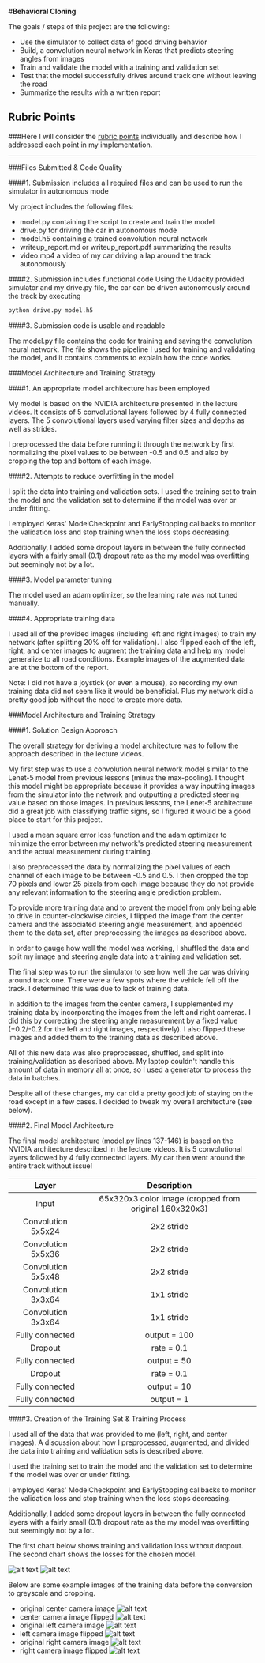 #**Behavioral Cloning** 

The goals / steps of this project are the following:
* Use the simulator to collect data of good driving behavior
* Build, a convolution neural network in Keras that predicts steering angles from images
* Train and validate the model with a training and validation set
* Test that the model successfully drives around track one without leaving the road
* Summarize the results with a written report


[//]: # (Image References)

[image1]: ./loss_no_dropout.png "Loss before dropout layers applied"
[image2]: ./loss_trained_model.png "Final loss function"
[image3]: ./image_0_angle_0.0.png "Center camera no flip"
[image4]: ./image_1_angle_-0.0.png "Center camera flipped"
[image5]: ./image_2_angle_0.2.png "Left camera no flip"
[image6]: ./image_3_angle_-0.2.png "Left camera flipped"
[image7]: ./image_4_angle_-0.2.png "Right camera no flip"
[image8]: ./image_5_angle_0.2.png "Left camera flipped"

## Rubric Points
###Here I will consider the [rubric points](https://review.udacity.com/#!/rubrics/432/view) individually and describe how I addressed each point in my implementation.  

---
###Files Submitted & Code Quality

####1. Submission includes all required files and can be used to run the simulator in autonomous mode

My project includes the following files:
* model.py containing the script to create and train the model
* drive.py for driving the car in autonomous mode
* model.h5 containing a trained convolution neural network 
* writeup_report.md or writeup_report.pdf summarizing the results
* video.mp4 a video of my car driving a lap around the track autonomously

####2. Submission includes functional code
Using the Udacity provided simulator and my drive.py file, the car can be driven autonomously around the track by executing 
```sh
python drive.py model.h5
```

####3. Submission code is usable and readable

The model.py file contains the code for training and saving the convolution neural network. The file shows the pipeline I used for training and validating the model, and it contains comments to explain how the code works.

###Model Architecture and Training Strategy

####1. An appropriate model architecture has been employed

My model is based on the NVIDIA architecture presented in the lecture videos. It consists of 5 convolutional layers followed by 4 fully connected layers. The 5 convolutional layers used varying filter sizes and depths as well as strides. 

I preprocessed the data before running it through the network by first normalizing the pixel values to be between -0.5 and 0.5 and also by cropping the top and bottom of each image. 

####2. Attempts to reduce overfitting in the model

I split the data into training and validation sets. I used the training set to train the model and the validation set to determine if the model was over or under fitting. 

I employed Keras' ModelCheckpoint and EarlyStopping callbacks to monitor the validation loss and stop training when the loss stops decreasing. 

Additionally, I added some dropout layers in between the fully connected layers with a fairly small (0.1) dropout rate as the my model was overfitting but seemingly not by a lot.

####3. Model parameter tuning

The model used an adam optimizer, so the learning rate was not tuned manually. 

####4. Appropriate training data

I used all of the provided images (including left and right images) to train my network (after splitting 20% off for validation). I also flipped each of the left, right, and center images to augment the training data and help my model generalize to all road conditions. Example images of the augmented data are at the bottom of the report.

Note: I did not have a joystick (or even a mouse), so recording my own training data did not seem like it would be beneficial. Plus my network did a pretty good job without the need to create more data.

###Model Architecture and Training Strategy

####1. Solution Design Approach

The overall strategy for deriving a model architecture was to follow the approach described in the lecture videos. 

My first step was to use a convolution neural network model similar to the Lenet-5 model from previous lessons (minus the max-pooling). I thought this model might be appropriate because it provides a way inputting images from the simulator into the network and outputting a predicted steering value based on those images. In previous lessons, the Lenet-5 architecture did a great job with classifying traffic signs, so I figured it would be a good place to start for this project.

I used a mean square error loss function and the adam optimizer to minimize the error between my network's predicted steering measurement and the actual measurement during training.

I also preprocessed the data by normalizing the pixel values of each channel of each image to be between -0.5 and 0.5. I then cropped the top 70 pixels and lower 25 pixels from each image because they do not provide any relevant information to the steering angle prediction problem.

To provide more training data and to prevent the model from only being able to drive in counter-clockwise circles, I flipped the image from the center camera and the associated steering angle measurement, and appended them to the data set, after preprocessing the images as described above.

In order to gauge how well the model was working, I shuffled the data and split my image and steering angle data into a training and validation set. 

The final step was to run the simulator to see how well the car was driving around track one. There were a few spots where the vehicle fell off the track. I determined this was due to lack of training data. 

In addition to the images from the center camera, I supplemented my training data by incorporating the images from the left and right cameras. I did this by correcting the steering angle measurement by a fixed value (+0.2/-0.2 for the left and right images, respectively). I also flipped these images and added them to the training data as described above. 

All of this new data was also preprocessed, shuffled, and split into training/validation as described above. My laptop couldn't handle this amount of data in memory all at once, so I used a generator to process the data in batches.

Despite all of these changes, my car did a pretty good job of staying on the road except in a few cases. I decided to tweak my overall architecture (see below).

####2. Final Model Architecture

The final model architecture (model.py lines 137-146) is based on the NVIDIA architecture described in the lecture videos. It is 5 convolutional layers followed by 4 fully connected layers. My car then went around the entire track without issue!

| Layer         		|     Description	        					| 
|:---------------------:|:---------------------------------------------:| 
| Input         		      | 65x320x3 color image (cropped from original 160x320x3) | 
| Convolution 5x5x24     	| 2x2 stride | RELU activation 	|					 
| Convolution 5x5x36     	| 2x2 stride | RELU activation 	|
| Convolution 5x5x48     	| 2x2 stride | RELU activation 	|
| Convolution 3x3x64     	| 1x1 stride | RELU activation 	|
| Convolution 3x3x64     	| 1x1 stride | RELU activation 	|
| Fully connected		      | output = 100        					|
| Dropout		      | rate = 0.1        					|
| Fully connected		      | output = 50         					|
| Dropout		      | rate = 0.1        					|
| Fully connected		      | output = 10         					|
| Fully connected		      | output = 1         					  |

####3. Creation of the Training Set & Training Process

I used all of the data that was provided to me (left, right, and center images). A discussion about how I preprocessed, augmented, and divided the data into training and validation sets is described above.

I used the training set to train the model and the validation set to determine if the model was over or under fitting. 

I employed Keras' ModelCheckpoint and EarlyStopping callbacks to monitor the validation loss and stop training when the loss stops decreasing. 

Additionally, I added some dropout layers in between the fully connected layers with a fairly small (0.1) dropout rate as the my model was overfitting but seemingly not by a lot. 

The first chart below shows training and validation loss without dropout. The second chart shows the losses for the chosen model.

![alt text][image1]
![alt text][image2]

Below are some example images of the training data before the conversion to greyscale and cropping. 
 - original center camera image
 ![alt text][image3]
 - center camera image flipped
 ![alt text][image4]
  - original left camera image
 ![alt text][image5]
 - left camera image flipped
 ![alt text][image6]
  - original right camera image
 ![alt text][image7]
 - right camera image flipped
 ![alt text][image8]

